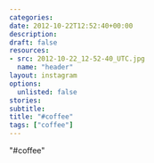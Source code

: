 ```yaml
---
categories:
date: 2012-10-22T12:52:40+00:00
description:
draft: false
resources:
- src: 2012-10-22_12-52-40_UTC.jpg
  name: "header"
layout: instagram
options:
  unlisted: false
stories:
subtitle:
title: "#coffee"
tags: ["coffee"]
---
```


"#coffee"

